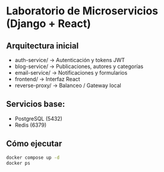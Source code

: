 # Laboratorio de Microservicios (Django + React)

## Arquitectura inicial
- auth-service/      → Autenticación y tokens JWT
- blog-service/      → Publicaciones, autores y categorías
- email-service/     → Notificaciones y formularios
- frontend/          → Interfaz React
- reverse-proxy/     → Balanceo / Gateway local

## Servicios base:
- PostgreSQL (5432)
- Redis (6379)

## Cómo ejecutar
```bash
docker compose up -d
docker ps
```